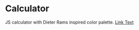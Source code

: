 # Calculator

JS calculator with Dieter Rams inspired color palette.
[Link Text](https://shawnhutchison.github.io/Calculator)